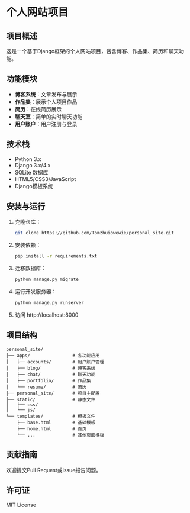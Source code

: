 # 个人网站项目

## 项目概述
这是一个基于Django框架的个人网站项目，包含博客、作品集、简历和聊天功能。

## 功能模块
- **博客系统**：文章发布与展示
- **作品集**：展示个人项目作品
- **简历**：在线简历展示
- **聊天室**：简单的实时聊天功能
- **用户账户**：用户注册与登录

## 技术栈
- Python 3.x
- Django 3.x/4.x
- SQLite 数据库
- HTML5/CSS3/JavaScript
- Django模板系统

## 安装与运行
1. 克隆仓库：
   ```bash
   git clone https://github.com/Tomzhuiowewie/personal_site.git
   ```
2. 安装依赖：
   ```bash
   pip install -r requirements.txt
   ```
3. 迁移数据库：
   ```bash
   python manage.py migrate
   ```
4. 运行开发服务器：
   ```bash
   python manage.py runserver
   ```
5. 访问 http://localhost:8000

## 项目结构
```
personal_site/
├── apps/                # 各功能应用
│   ├── accounts/        # 用户账户管理
│   ├── blog/            # 博客系统
│   ├── chat/            # 聊天功能
│   ├── portfolio/       # 作品集
│   └── resume/          # 简历
├── personal_site/       # 项目主配置
├── static/              # 静态文件
│   ├── css/
│   └── js/
└── templates/           # 模板文件
    ├── base.html        # 基础模板
    ├── home.html        # 首页
    └── ...              # 其他页面模板
```

## 贡献指南
欢迎提交Pull Request或Issue报告问题。

## 许可证
MIT License
